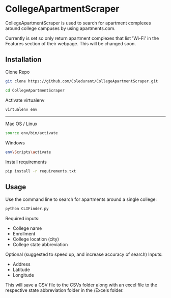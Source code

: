 # CollegeApartmentScraper

CollegeApartmentScraper is used to search for apartment complexes around college
campuses by using apartments.com.

Currently is set so only return apartment complexes that list 'Wi-Fi' in the
Features section of their webpage. This will be changed soon.

## Installation

Clone Repo

```bash
git clone https://github.com/Coledurant/CollegeApartmentScraper.git

cd CollegeApartmentScraper
```

Activate virtualenv

```bash
virtualenv env
```

<hr>

Mac OS / Linux

```bash
source env/bin/activate
```
Windows

```bash
env\Scripts\activate
```

Install requirements

```bash
pip install -r requirements.txt
```

## Usage

Use the command line to search for apartments around a single college:

```bash
python CLIFinder.py
```

Required inputs:
  - College name
  - Enrollment
  - College location (city)
  - College state abbreviation

Optional (suggested to speed up, and increase accuracy of search) Inputs:
  - Address
  - Latitude
  - Longitude

This will save a CSV file to the CSVs folder along with an excel file to the
respective state abbreviation folder in the /Excels folder.
